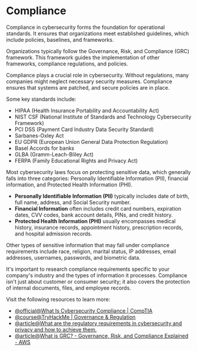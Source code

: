 # Compliance

Compliance in cybersecurity forms the foundation for operational standards. It ensures that organizations meet established guidelines, which include policies, baselines, and frameworks.

Organizations typically follow the Governance, Risk, and Compliance (GRC) framework. This framework guides the implementation of other frameworks, compliance regulations, and policies.

Compliance plays a crucial role in cybersecurity. Without regulations, many companies might neglect necessary security measures. Compliance ensures that systems are patched, and secure policies are in place.

Some key standards include:

- HIPAA (Health Insurance Portability and Accountability Act)
- NIST CSF (National Institute of Standards and Technology Cybersecurity Framework)
- PCI DSS (Payment Card Industry Data Security Standard)
- Sarbanes-Oxley Act
- EU GDPR (European Union General Data Protection Regulation)
- Basel Accords for banks
- GLBA (Gramm-Leach-Bliley Act)
- FERPA (Family Educational Rights and Privacy Act)

Most cybersecurity laws focus on protecting sensitive data, which generally falls into three categories: Personally Identifiable Information (PII), financial information, and Protected Health Information (PHI).

- **Personally Identifiable Information (PII)** typically includes date of birth, full name, address, and Social Security number.
- **Financial Information** often includes credit card numbers, expiration dates, CVV codes, bank account details, PINs, and credit history.
- **Protected Health Information (PHI)** usually encompasses medical history, insurance records, appointment history, prescription records, and hospital admission records.

Other types of sensitive information that may fall under compliance requirements include race, religion, marital status, IP addresses, email addresses, usernames, passwords, and biometric data.

It's important to research compliance requirements specific to your company's industry and the types of information it processes. Compliance isn't just about customer or consumer security; it also covers the protection of internal documents, files, and employee records.

Visit the following resources to learn more:

- [@official@What Is Cybersecurity Compliance | CompTIA](https://www.comptia.org/content/articles/what-is-cybersecurity-compliance)
- [@course@TryHackMe | Governance & Regulation](https://tryhackme.com/r/room/cybergovernanceregulation)
- [@article@What are the regulatory requirements in cybersecurity and privacy and how to achieve them.](https://www.ssh.com/academy/compliance)
- [@article@What is GRC? - Governance, Risk, and Compliance Explained - AWS](https://aws.amazon.com/what-is/grc/)
